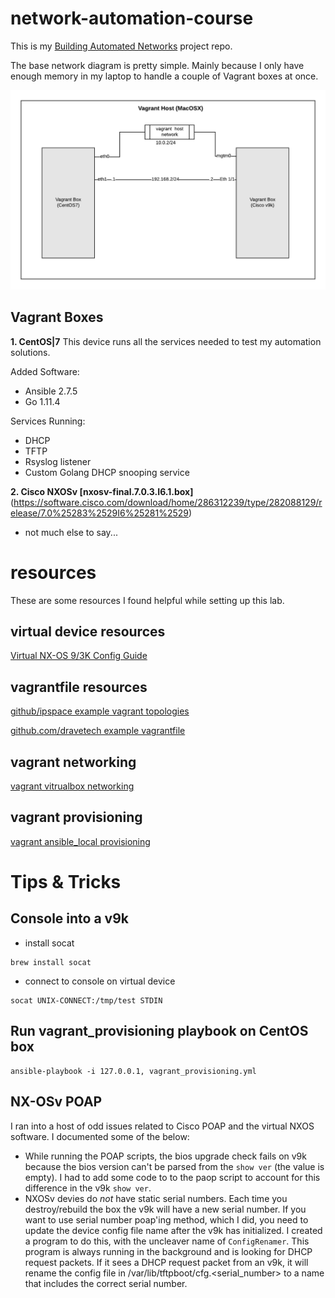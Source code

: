# network-automation-course

This is my [Building Automated Networks](https://my.ipspace.net/bin/list?id=NetAutSol) project repo.

The base network diagram is pretty simple.  Mainly because I only have enough memory in my laptop to handle a couple of Vagrant boxes at once.

![Base Network Diagram](images/base_%20network_diagram.png)

## Vagrant Boxes

**1. CentOS|7**
This device runs all the services needed to test my automation solutions.

Added Software:
- Ansible 2.7.5
- Go 1.11.4

Services Running:
- DHCP
- TFTP
- Rsyslog listener
- Custom Golang DHCP snooping service 

**2. Cisco NXOSv [nxosv-final.7.0.3.I6.1.box]**(https://software.cisco.com/download/home/286312239/type/282088129/release/7.0%25283%2529I6%25281%2529)
- not much else to say...

# resources

These are some resources I found helpful while setting up this lab.

## virtual device resources
[Virtual NX-OS 9/3K Config Guide](https://www.cisco.com/c/en/us/td/docs/switches/datacenter/nexus9000/sw/7-x/nx-osv/configuration/guide/b_NX-OSv_9000/b_NX-OSv_chapter_01.html#id_45079)

## vagrantfile resources
[github/ipspace example vagrant topologies](https://github.com/ipspace/NetOpsWorkshop/tree/master/topologies)

[github.com/dravetech example vagrantfile](https://github.com/dravetech/network-tutorials/tree/master/labs/lab1)

## vagrant networking
[vagrant vitrualbox networking](https://www.vagrantup.com/docs/virtualbox/networking.html)

## vagrant provisioning
[vagrant ansible_local provisioning](https://www.vagrantup.com/docs/provisioning/ansible_local.html)


# Tips & Tricks

## Console into a v9k
- install socat

```
brew install socat
```

- connect to console on virtual device

```
socat UNIX-CONNECT:/tmp/test STDIN
```

## Run vagrant_provisioning playbook on CentOS box
```
ansible-playbook -i 127.0.0.1, vagrant_provisioning.yml
```

## NX-OSv POAP

I ran into a host of odd issues related to Cisco POAP and the virtual NXOS software.  I documented some of the below:

- While running the POAP scripts, the bios upgrade check fails on v9k because the bios version can't be parsed from the `show ver` (the value is empty).
  I had to add some code to to the paop script to account for this difference in the v9k `show ver`.
- NXOSv devies do *not* have static serial numbers.  Each time you destroy/rebuild the box the v9k will have a new serial number. 
  If you want to use serial number poap'ing method, which I did, you need to update the device config file name after the v9k has
  initialized.  I created a program to do this, with the uncleaver name of `ConfigRenamer`.  This program is always running in 
  the background and is looking for DHCP request packets.  If it sees a DHCP request packet from an v9k, it will rename the 
  config file in /var/lib/tftpboot/cfg.<serial_number> to a name that includes the correct serial number.
